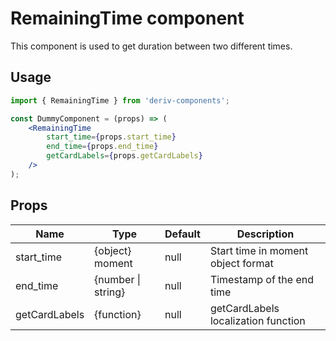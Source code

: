 # RemainingTime component
This component is used to get duration between two different times.

## Usage
 
```jsx
import { RemainingTime } from 'deriv-components';

const DummyComponent = (props) => (
    <RemainingTime 
        start_time={props.start_time} 
        end_time={props.end_time} 
        getCardLabels={props.getCardLabels}
    />
);
```

## Props

| Name                     | Type                | Default            | Description                                                                                                              |
|--------------------------|---------------------|--------------------|--------------------------------------------------------------------------------------------------------------------------|
| start_time               | {object} moment     | null               | Start time in moment object format                                                                                        |
| end_time                 | {number \| string}  | null               | Timestamp of the end time                                                                                                |
| getCardLabels            | {function}          | null               | getCardLabels localization function                                                                                      |
